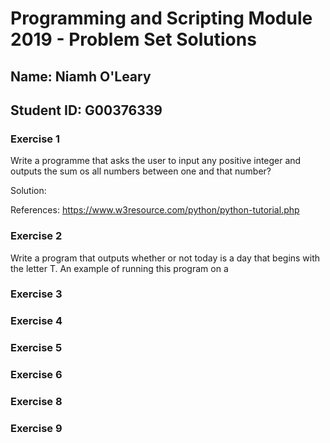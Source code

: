 # **Programming and Scripting Module 2019 - Problem Set Solutions**

## **Name: Niamh O'Leary**

## **Student ID: G00376339**

### **Exercise 1**

Write a programme that asks the user to input any positive integer and outputs the sum os all numbers between one and that number?

Solution: 

References:
https://www.w3resource.com/python/python-tutorial.php



### **Exercise 2**

Write a program that outputs whether or not today is a day that begins with the letter T. An example of running this program on a 


### **Exercise 3**


### **Exercise 4**


### **Exercise 5**


### **Exercise 6**


### **Exercise 8**


### **Exercise 9**
